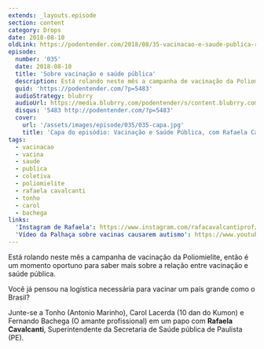 ```yaml
---
extends: _layouts.episode
section: content
category: Drops
date: 2018-08-10
oldLink: https://podentender.com/2018/08/35-vacinacao-e-saude-publica-rafaela-cavalcanti.html
episode:
  number: '035'
  date: 2018-08-10
  title: 'Sobre vacinação e saúde pública'
  description: Está rolando neste mês a campanha de vacinação da Poliomielite, então é um momento oportuno para saber mais sobre a relação entre vacinação e saúde pública. Você já pensou na logística necessária para vacinar um país grande como o Brasil?
  guid: 'https://podentender.com/?p=5483'
  audioStrategy: blubrry
  audioUrl: https://media.blubrry.com/podentender/s/content.blubrry.com/podentender/PODEntender_35.mp3
  disqus: '5483 http://podentender.com/?p=5483'
  cover:
    url: '/assets/images/episode/035/035-capa.jpg'
    title: 'Capa do episódio: Vacinação e Saúde Pública, com Rafaela Cavalcanti'
tags:
  - vacinacao
  - vacina
  - saude
  - publica
  - coletiva
  - poliomielite
  - rafaela cavalcanti
  - tonho
  - carol
  - bachega
links:
  'Instagram de Rafaela': https://www.instagram.com/rafacavalcantiprof/
  'Vídeo da Palhaça sobre vacinas causarem autismo': https://www.youtube.com/watch?v=NIrAcrtPVRQ
---
```

Está rolando neste mês a campanha de vacinação da Poliomielite, então é um momento oportuno
para saber mais sobre a relação entre vacinação e saúde pública.

Você já pensou na logística necessária para vacinar um país grande como o Brasil?

Junte-se a Tonho (Antonio Marinho), Carol Lacerda (10 dan do Kumon) e Fernando Bachega (O amante profissional)
em um papo com **Rafaela Cavalcanti**, Superintendente da Secretaria de Saúde pública de Paulista (PE).
